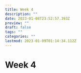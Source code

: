 ```yaml
---
title: Week 4
description: ""
date: 2023-01-08T23:52:57.393Z
preview: ""
draft: false
tags: ""
categories: ""
lastmod: 2023-01-09T01:14:34.112Z
---
```

# Week 4